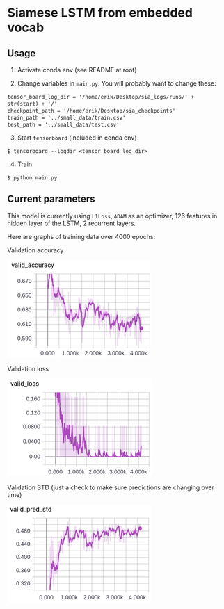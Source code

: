 # Siamese LSTM from embedded vocab

## Usage

1. Activate conda env (see README at root)

2. Change variables in `main.py`. You will probably want to change these:

```
tensor_board_log_dir = '/home/erik/Desktop/sia_logs/runs/' + str(start) + '/'
checkpoint_path = '/home/erik/Desktop/sia_checkpoints'
train_path = '../small_data/train.csv'
test_path = '../small_data/test.csv'
```

3. Start `tensorboard` (included in conda env)
```
$ tensorboard --logdir <tensor_board_log_dir>
```

4. Train
```
$ python main.py
```

## Current parameters

This model is currently using `L1Loss`, `ADAM` as an optimizer, 126 features in hidden layer of the LSTM, 2 recurrent layers.

Here are graphs of training data over 4000 epochs:

Validation accuracy

![lstm1_valid_accuracy](../images/lstm1_valid_accuracy.png)

Validation loss

![lstm1_valid_loss](../images/lstm1_valid_loss.png)

Validation STD (just a check to make sure predictions are changing over time)

![lstm1_valid_std](../images/lstm1_valid_std.png)
